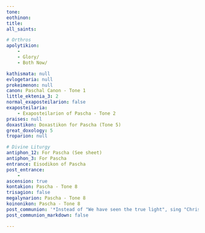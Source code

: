 ```yaml
---
tone: 
eothinon: 
title: 
all_saints: 

# Orthros
apolytikion:
    - 
    - Glory/
    - Both Now/

kathismata: null
evlogetaria: null
prokeimenon: null
canon: Paschal Canon - Tone 1
little_ektenia_3: 2
normal_exaposteilarion: false
exaposteilaria:
    - Exaposteilarion of Pascha - Tone 2
praises: null
doxastikon: Doxastikon for Pascha (Tone 5)
great_doxology: 5
troparion: null

# Divine Liturgy
antiphon_12: For Pascha (See sheet)
antiphon_3: For Pascha
entrance: Eisodikon of Pascha
post_entrance:
    - 
ascension: true
kontakion: Pascha - Tone 8
trisagion: false
megalynarion: Pascha - Tone 8
koinonikon: Pascha - Tone 8
post_communion: '*Instead of "We have seen the true light", sing "Christ is Risen" **ONCE***'
post_communion_markdown: false

---
```


